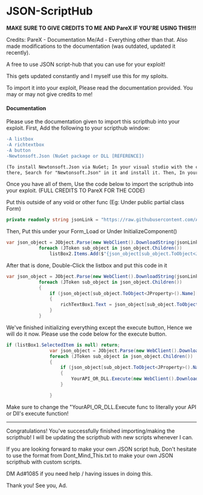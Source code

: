 # JSON-ScriptHub

**MAKE SURE TO GIVE CREDITS TO ME AND PareX IF YOU'RE USING THIS!!!**

Credits:
PareX - Documentation
Me/Ad - Everything other than that. Also made modifications to the documentation (was outdated, updated it recently).

A free to use JSON script-hub that you can use for your exploit!

This gets updated constantly and I myself use this for my sploits.

To import it into your exploit, Please read the documentation provided.
You may or may not give credits to me!

#### Documentation
Please use the documentation given to import this scripthub into your exploit.
First, Add the following to your scripthub window:
```diff
-A listbox
-A richtextbox
-A button
-Newtonsoft.Json (NuGet package or DLL [REFERENCE])

(To install Newtonsoft.Json via NuGet; In your visual studio with the current project open, Go to Project > Manage NuGet Packages > Browse. Once you're
there, Search for "Newtonsoft.Json" in it and install it. Then, In your scripthub window's code, At the top, Put this: )
```
Once you have all of them, Use the code below to import the scripthub into your exploit. (FULL CREDITS TO PareX FOR THE CODE)

Put this outside of any void or other func (Eg: Under  public partial class Form)
```csharp
private readonly string jsonLink = "https://raw.githubusercontent.com/AlexDev1289/JSON-ScriptHub/main/JSON-ScriptHub.json";
```

Then, Put this under your Form_Load or Under InitializeComponent()
```csharp
var json_object = JObject.Parse(new WebClient().DownloadString(jsonLink))["scriptHub"];
            foreach (JToken sub_object in json_object.Children())
                listBox2.Items.Add($"{json_object[sub_object.ToObject<JProperty>().Name]["Name"]}");
```

After that is done, Double-Click the listbox and put this code in it
```csharp
var json_object = JObject.Parse(new WebClient().DownloadString(jsonLink))["scriptHub"];
            foreach (JToken sub_object in json_object.Children())
            {
                if (json_object[sub_object.ToObject<JProperty>().Name]["Name"].ToString() == listBox2.SelectedItem.ToString())
                {
                    richTextBox1.Text = json_object[sub_object.ToObject<JProperty>().Name]["Description"].ToString();
                }
            }
```

We've finished initializing everything except the execute button, Hence we will do it now.
Please use the code below for the execute button.
```csharp
if (listBox1.SelectedItem is null) return;
                var json_object = JObject.Parse(new WebClient().DownloadString(jsonLink))["scriptHub"];
                foreach (JToken sub_object in json_object.Children())
                {
                    if (json_object[sub_object.ToObject<JProperty>().Name]["Name"].ToString() == listBox2.SelectedItem.ToString())
                    {
                        YourAPI_OR_DLL.Execute(new WebClient().DownloadString(json_object[sub_object.ToObject<JProperty>().Name]["source"].ToString()));
                    }

                }
```
Make sure to change the "YourAPI_OR_DLL.Execute func to literally your API or Dll's execute function!

--------------------------------------------------------------------------------------------------------------

Congratulations! You've successfully finished importing/making the scripthub!
I will be updating the scripthub with new scripts whenever I can.

If you are looking forward to make your own JSON script hub, Don't hesitate to use the format from Dont_Mind_This.txt to make your own JSON scripthub with custom scripts.

DM Ad#1085 if you need help / having issues in doing this.

Thank you!
See you,
Ad.
